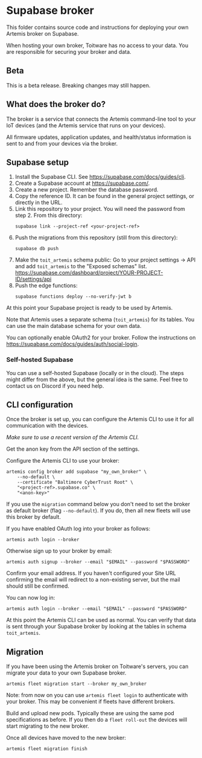 # Supabase broker

This folder contains source code and instructions for deploying your own
Artemis broker on Supabase.

When hosting your own broker, Toitware has no access to your data. You are
responsible for securing your broker and data.

## Beta

This is a beta release. Breaking changes may still happen.

## What does the broker do?

The broker is a service that connects the Artemis command-line tool
to your IoT devices (and the Artemis service that runs on your devices).

All firmware updates, application updates, and health/status information
is sent to and from your devices via the broker.

## Supabase setup

1. Install the Supabase CLI. See https://supabase.com/docs/guides/cli.
2. Create a Supabase account at https://supabase.com/.
3. Create a new project. Remember the database password.
4. Copy the reference ID. It can be found in the general project settings,
   or directly in the URL.
5. Link this repository to your project. You will need the password from
    step 2. From this directory:
   ```
   supabase link --project-ref <your-project-ref>
   ```
6. Push the migrations from this repository (still from this directory):
    ```
    supabase db push
    ```
7. Make the `toit_artemis` schema public: Go to your project settings -> API
   and add `toit_artemis` to the "Exposed schemas" list.
   https://supabase.com/dashboard/project/YOUR-PROJECT-ID/settings/api
8. Push the edge functions:
    ```
    supabase functions deploy --no-verify-jwt b
    ```

At this point your Supabase project is ready to be used by Artemis.

Note that Artemis uses a separate schema (`toit_artemis`) for its tables. You
can use the main database schema for your own data.

You can optionally enable OAuth2 for your broker. Follow the instructions
on https://supabase.com/docs/guides/auth/social-login.

### Self-hosted Supabase

You can use a self-hosted Supabase (locally or in the cloud). The steps
might differ from the above, but the general idea is the same.
Feel free to contact us on Discord if you need help.

## CLI configuration

Once the broker is set up, you can configure the Artemis CLI to use it
for all communication with the devices.

*Make sure to use a recent version of the Artemis CLI.*

Get the anon key from the API section of the settings.

Configure the Artemis CLI to use your broker:
```shell
artemis config broker add supabase "my_own_broker" \
    --no-default \
    --certificate "Baltimore CyberTrust Root" \
    "<project-ref>.supabase.co" \
    "<anon-key>"
```

If you use the `migration` command below you don't need to set the
broker as default broker (flag `--no-default`). If you do, then all
new fleets will use this broker by default.

If you have enabled OAuth log into your broker as follows:
```shell
artemis auth login --broker
```

Otherwise sign up to your broker by email:
```shell
artemis auth signup --broker --email "$EMAIL" --password "$PASSWORD"
```
Confirm your email address. If you haven't configured your Site URL
confirming the email will redirect to a non-existing server, but
the mail should still be confirmed.

You can now log in:
```shell
artemis auth login --broker --email "$EMAIL" --password "$PASSWORD"
```

At this point the Artemis CLI can be used as normal. You can
verify that data is sent through your Supabase broker by looking at
the tables in schema `toit_artemis`.

## Migration

If you have been using the Artemis broker on Toitware's servers, you can
migrate your data to your own Supabase broker.

```
artemis fleet migration start --broker my_own_broker
```

Note: from now on you can use `artemis fleet login` to authenticate with
your broker. This may be convenient if fleets have different brokers.

Build and upload new pods. Typically these are using the same
pod specifications as before. If you then do a `fleet roll-out` the
devices will start migrating to the new broker.

Once all devices have moved to the new broker:

```
artemis fleet migration finish
```
